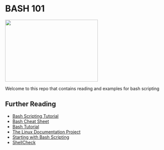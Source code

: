 # BASH 101

<img src="https://miro.medium.com/max/1080/1*v4o2AXLIJaHSZmqYZk26qA.jpeg" width="300" height="200"/>

Welcome to this repo that contains reading and examples for bash scripting

## Further Reading

- [Bash Scripting Tutorial](https://ryanstutorials.net/bash-scripting-tutorial/)
- [Bash Cheat Sheet](https://devhints.io/bash)
- [Bash Tutorial](https://tldp.org/HOWTO/Bash-Prog-Intro-HOWTO.html)
- [The Linux Documentation Project](https://www.tldp.org/)
- [Starting with Bash Scripting](https://dev.to/awwsmm/101-bash-commands-and-tips-for-beginners-to-experts-30je#first-commands)
- [ShellCheck](https://www.shellcheck.net/)

